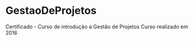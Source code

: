 # GestaoDeProjetos

Certificado - Curso de introdução a Gestão de Projetos
  Curso realizado em 2016
